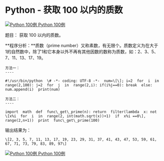 Python - 获取 100 以内的质数
=====================

 [![Python 100例](../images/up.gif) Python 100例](python-100-examples.html)

题目： 获取 100 以内的质数。

**程序分析：**质数（prime number）又称素数，有无限个。质数定义为在大于1的自然数中，除了1和它本身以外不再有其他因数的数称为质数，如：2、3、5、7、11、13、17、19。
```
方法一：
----

#!/usr/bin/python  \# -*- coding: UTF-8 -*-  num=\[\]; i=2  for  i  in  range(2,100): j=2  for  j  in  range(2,i): if(i%j==0): break  else: num.append(i)  print(num)

方法二：
----

import  math  def  func\_get\_prime(n): return  filter(lambda  x: not  \[x%i  for  i  in  range(2, int(math.sqrt(x))+1)  if  x%i ==0\], range(2,n+1))  print  func\_get\_prime(100)
```
输出结果为：
```
\[2, 3, 5, 7, 11, 13, 17, 19, 23, 29, 31, 37, 41, 43, 47, 53, 59, 61, 67, 71, 73, 79, 83, 89, 97\]
```
 [![Python 100例](../images/up.gif) Python 100例](python-100-examples.html)